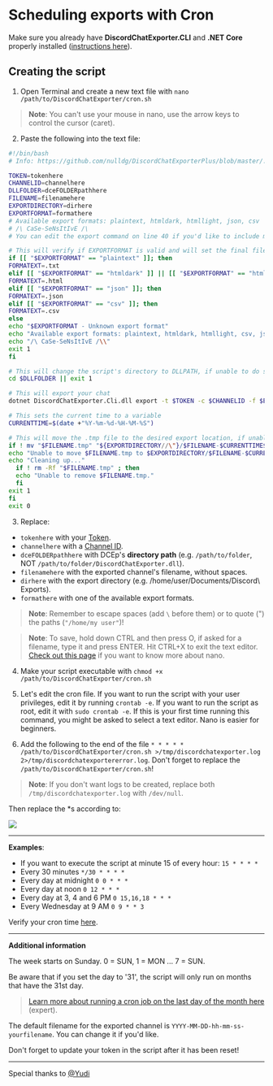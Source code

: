 # Scheduling exports with Cron

Make sure you already have **DiscordChatExporter.CLI** and **.NET Core** properly installed ([instructions here](Linux.md)).

## Creating the script

1. Open Terminal and create a new text file with `nano /path/to/DiscordChatExporter/cron.sh`

> **Note**:
> You can't use your mouse in nano, use the arrow keys to control the cursor (caret).

2. Paste the following into the text file:

```bash
#!/bin/bash
# Info: https://github.com/nulldg/DiscordChatExporterPlus/blob/master/.docs

TOKEN=tokenhere
CHANNELID=channelhere
DLLFOLDER=dceFOLDERpathhere
FILENAME=filenamehere
EXPORTDIRECTORY=dirhere
EXPORTFORMAT=formathere
# Available export formats: plaintext, htmldark, htmllight, json, csv
# /\ CaSe-SeNsItIvE /\
# You can edit the export command on line 40 if you'd like to include more options like date ranges and date format. You can't use partitioning (-p) with this script.

# This will verify if EXPORTFORMAT is valid and will set the final file extension according to it. If the format is invalid, the script will display a message and exit.
if [[ "$EXPORTFORMAT" == "plaintext" ]]; then
FORMATEXT=.txt
elif [[ "$EXPORTFORMAT" == "htmldark" ]] || [[ "$EXPORTFORMAT" == "htmllight" ]]; then
FORMATEXT=.html
elif [[ "$EXPORTFORMAT" == "json" ]]; then
FORMATEXT=.json
elif [[ "$EXPORTFORMAT" == "csv" ]]; then
FORMATEXT=.csv
else
echo "$EXPORTFORMAT - Unknown export format"
echo "Available export formats: plaintext, htmldark, htmllight, csv, json"
echo "/\ CaSe-SeNsItIvE /\\"
exit 1
fi

# This will change the script's directory to DLLPATH, if unable to do so, the script will exit.
cd $DLLFOLDER || exit 1

# This will export your chat
dotnet DiscordChatExporter.Cli.dll export -t $TOKEN -c $CHANNELID -f $EXPORTFORMAT -o $FILENAME.tmp

# This sets the current time to a variable
CURRENTTIME=$(date +"%Y-%m-%d-%H-%M-%S")

# This will move the .tmp file to the desired export location, if unable to do so, it will attempt to delete the .tmp file.
if ! mv "$FILENAME.tmp" "${EXPORTDIRECTORY//\"}/$FILENAME-$CURRENTTIME$FORMATEXT" ; then
echo "Unable to move $FILENAME.tmp to $EXPORTDIRECTORY/$FILENAME-$CURRENTTIME$FORMATEXT."
echo "Cleaning up..."
  if ! rm -Rf "$FILENAME.tmp" ; then
  echo "Unable to remove $FILENAME.tmp."
  fi
exit 1
fi
exit 0
```

3. Replace:

- `tokenhere` with your [Token](Token-and-IDs.md).
- `channelhere` with a [Channel ID](Token-and-IDs.md).
- `dceFOLDERpathhere` with DCEp's **directory path** (e.g. `/path/to/folder`, NOT `/path/to/folder/DiscordChatExporter.dll`).
- `filenamehere` with the exported channel's filename, without spaces.
- `dirhere` with the export directory (e.g. /home/user/Documents/Discord\ Exports).
- `formathere` with one of the available export formats.

> **Note**:
> Remember to escape spaces (add `\` before them) or to quote (") the paths (`"/home/my user"`)!

> **Note**:
> To save, hold down CTRL and then press O, if asked for a filename, type it and press ENTER. Hit CTRL+X to exit the text editor.
> [Check out this page](https://wiki.gentoo.org/wiki/Nano/Basics_Guide) if you want to know more about nano.

4. Make your script executable with `chmod +x /path/to/DiscordChatExporter/cron.sh`

5. Let's edit the cron file. If you want to run the script with your user privileges, edit it by running `crontab -e`. If you want to run the script as root, edit it with `sudo crontab -e`. If this is your first time running this command, you might be asked to select a text editor. Nano is easier for beginners.

6. Add the following to the end of the file `* * * * * /path/to/DiscordChatExporter/cron.sh >/tmp/discordchatexporter.log 2>/tmp/discordchatexportererror.log`. Don't forget to replace the `/path/to/DiscordChatExporter/cron.sh`!

> **Note**:
> If you don't want logs to be created, replace both `/tmp/discordchatexporter.log` with `/dev/null`.

Then replace the \*s according to:

![](https://i.imgur.com/RY7USM6.png)

---

**Examples**:

- If you want to execute the script at minute 15 of every hour: `15 * * * *`
- Every 30 minutes `*/30 * * * *`
- Every day at midnight `0 0 * * *`
- Every day at noon `0 12 * * *`
- Every day at 3, 4 and 6 PM `0 15,16,18 * * *`
- Every Wednesday at 9 AM `0 9 * * 3`

Verify your cron time [here](https://crontab.guru).

---

**Additional information**

The week starts on Sunday. 0 = SUN, 1 = MON ... 7 = SUN.

Be aware that if you set the day to '31', the script will only run on months that have the 31st day.

> [Learn more about running a cron job on the last day of the month here](https://stackoverflow.com/questions/6139189/cron-job-to-run-on-the-last-day-of-the-month) (expert).

The default filename for the exported channel is `YYYY-MM-DD-hh-mm-ss-yourfilename`. You can change it if you'd like.

Don't forget to update your token in the script after it has been reset!

---

Special thanks to [@Yudi](https://github.com/Yudi)
